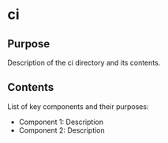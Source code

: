 # ci

## Purpose
Description of the ci directory and its contents.

## Contents
List of key components and their purposes:
- Component 1: Description
- Component 2: Description
